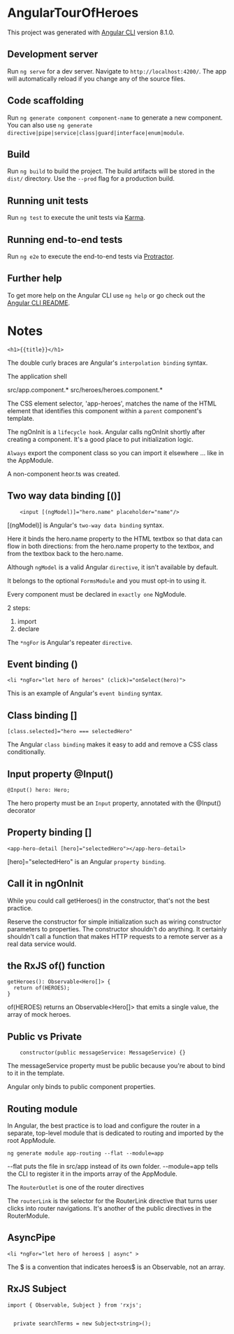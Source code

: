 # AngularTourOfHeroes

This project was generated with [Angular CLI](https://github.com/angular/angular-cli) version 8.1.0.

## Development server

Run `ng serve` for a dev server. Navigate to `http://localhost:4200/`. The app will automatically reload if you change any of the source files.

## Code scaffolding

Run `ng generate component component-name` to generate a new component. You can also use `ng generate directive|pipe|service|class|guard|interface|enum|module`.

## Build

Run `ng build` to build the project. The build artifacts will be stored in the `dist/` directory. Use the `--prod` flag for a production build.

## Running unit tests

Run `ng test` to execute the unit tests via [Karma](https://karma-runner.github.io).

## Running end-to-end tests

Run `ng e2e` to execute the end-to-end tests via [Protractor](http://www.protractortest.org/).

## Further help

To get more help on the Angular CLI use `ng help` or go check out the [Angular CLI README](https://github.com/angular/angular-cli/blob/master/README.md).

# Notes

```
<h1>{{title}}</h1>
```

The double curly braces are Angular's `interpolation binding` syntax.

The application shell

src/app.component.*
src/heroes/heroes.component.*

The CSS element selector, 'app-heroes', matches the name of the HTML element that identifies this component within a `parent` component's template.

The ngOnInit is a `lifecycle hook`. Angular calls ngOnInit shortly after creating a component. It's a good place to put initialization logic.

`Always` export the component class so you can import it elsewhere ... like in the AppModule.

A non-component heor.ts was created.

## Two way data binding [()]

```
    <input [(ngModel)]="hero.name" placeholder="name"/>
```

[(ngModel)] is Angular's `two-way data binding` syntax.

Here it binds the hero.name property to the HTML textbox so that data can flow in both directions: from the hero.name property to the textbox, and from the textbox back to the hero.name.

Although `ngModel` is a valid Angular `directive`, it isn't available by default.

It belongs to the optional `FormsModule` and you must opt-in to using it.

Every component must be declared in `exactly one` NgModule.

2 steps:
1. import
2. declare

The `*ngFor` is Angular's repeater `directive`.

## Event binding ()

```
<li *ngFor="let hero of heroes" (click)="onSelect(hero)">
```

This is an example of Angular's `event binding` syntax.

## Class binding []

```
[class.selected]="hero === selectedHero"
```

The Angular `class binding` makes it easy to add and remove a CSS class conditionally.

## Input property @Input()

```
@Input() hero: Hero;
```

The hero property must be an `Input` property, annotated with the @Input() decorator

## Property binding []

```
<app-hero-detail [hero]="selectedHero"></app-hero-detail>
```

[hero]="selectedHero" is an Angular `property binding`.


## Call it in ngOnInit

While you could call getHeroes() in the constructor, that's not the best practice.

Reserve the constructor for simple initialization such as wiring constructor parameters to properties. The constructor shouldn't do anything. It certainly shouldn't call a function that makes HTTP requests to a remote server as a real data service would.


## the RxJS of() function

```
getHeroes(): Observable<Hero[]> {
  return of(HEROES);
}
```

of(HEROES) returns an Observable<Hero[]> that emits a single value, the array of mock heroes.

## Public vs Private

```
    constructor(public messageService: MessageService) {}
```

The messageService property must be public because you're about to bind to it in the template.

Angular only binds to public component properties.

## Routing module

In Angular, the best practice is to load and configure the router in a separate, top-level module that is dedicated to routing and imported by the root AppModule.

```
ng generate module app-routing --flat --module=app
```

--flat puts the file in src/app instead of its own folder.
--module=app tells the CLI to register it in the imports array of the AppModule.

The `RouterOutlet` is one of the router directives

The `routerLink` is the selector for the RouterLink directive that turns user clicks into router navigations. It's another of the public directives in the RouterModule.

## AsyncPipe

```
<li *ngFor="let hero of heroes$ | async" >
```

The $ is a convention that indicates heroes$ is an Observable, not an array.


## RxJS Subject


```
import { Observable, Subject } from 'rxjs';


  private searchTerms = new Subject<string>();

```